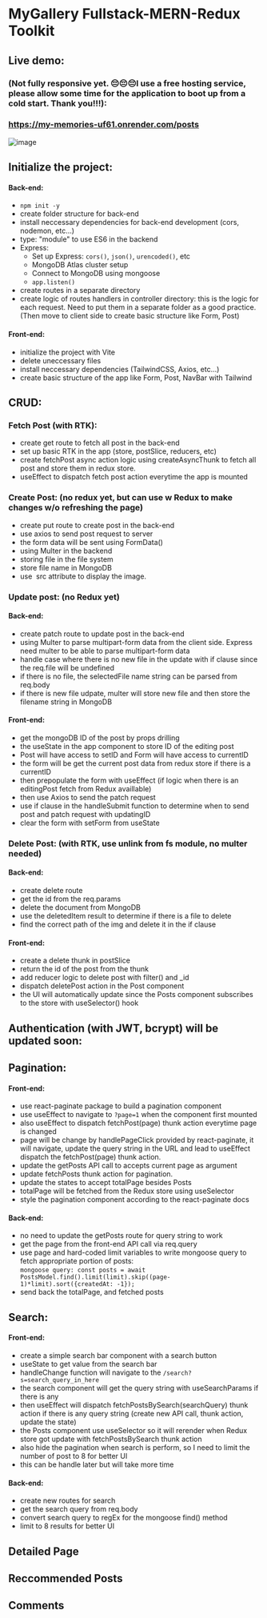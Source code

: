 # MyGallery Fullstack-MERN-Redux Toolkit 

## Live demo:
### (Not fully responsive yet. 😔😔😔I use a free hosting service, please allow some time for the application to boot up from a cold start. Thank you!!!):
### https://my-memories-uf61.onrender.com/posts
![image](https://github.com/tnttb79/WEB-REACT-MyGallery-fullstack-MERN-app/assets/90600992/ff4e9b05-51a6-4670-a1b8-6dc2335e2705)

## Initialize the project:
#### Back-end:
- `npm init -y` 
- create folder structure for back-end
- install neccessary dependencies for back-end development (cors, nodemon, etc...)
- type: "module" to use ES6 in the backend
- Express: 
	- Set up Express: `cors()`, `json()`, `urencoded()`, etc
	- MongoDB Atlas cluster setup
	- Connect to MongoDB using mongoose
	- `app.listen()`
- create routes in a separate directory
- create logic of routes handlers in controller directory: this is the logic for each request. Need to put them in a separate folder as a good practice.
(Then move to client side to create basic structure like Form, Post)
 
#### Front-end:
- initialize the project with Vite
- delete uneccessary files
- install neccessary dependencies (TailwindCSS, Axios, etc...)
- create basic structure of the app like Form, Post, NavBar with Tailwind

## CRUD:
### Fetch Post (with RTK):
- create get route to fetch all post in the back-end
- set up basic RTK in the app (store, postSlice, reducers, etc)
- create fetchPost async action logic using createAsyncThunk to fetch all post and store them in redux store. 
- useEffect to dispatch fetch post action everytime the app is mounted

### Create Post: (no redux yet, but can use w Redux to make changes w/o refreshing the page)
- create put route to create post in the back-end
- use axios to send post request to server 
- the form data will be sent using FormData()
- using Multer in the backend
- storing file in the file system
- store file name in MongoDB
- use <img/> src attribute to display the image.

### Update post: (no Redux yet)
#### Back-end:
- create patch route to update post in the back-end
- using Multer to parse multipart-form data from the client side. Express need multer to be able to parse multipart-form data
- handle case where there is no new file in the update with if clause since the req.file will be undefined
- if there is no file, the selectedFile name string can be parsed from req.body
- if there is new file udpate, multer will store new file and then store the filename string in MongoDB
#### Front-end:
- get the mongoDB ID of the post by props drilling
- the useState in the app component to store ID of the editing post
- Post will have access to setID and Form will have access to currentID
- the form will be get the current post data from redux store if there is a currentID
- then prepopulate the form with useEffect (if logic when there is an editingPost fetch from Redux availlable)
- then use Axios to send the patch request 
- use if clause in the handleSubmit function to determine when to send post and patch request with updatingID
- clear the form with setForm from useState
	
### Delete Post: (with RTK, use unlink from fs module, no multer needed)
#### Back-end:
- create delete route
- get the id from the req.params
- delete the document from MongoDB
- use the deletedItem result to determine if there is a file to delete
- find the correct path of the img and delete it in the if clause
#### Front-end:
- create a delete thunk in postSlice
- return the id of the post from the thunk
- add reducer logic to delete post with filter() and _id
- dispatch deletePost action in the Post component
- the UI will automatically update since the Posts component subscribes to the store with useSelector() hook
	
## Authentication (with JWT, bcrypt) will be updated soon:	

## Pagination: 
#### Front-end: 
- use react-paginate package to build a pagination component
- use useEffect to navigate to `?page=1` when the component first mounted
- also useEffect to dispatch fetchPost(page) thunk action everytime page is changed
- page will be change by handlePageClick provided by react-paginate, it will navigate, update the query string in the URL and lead to useEffect dispatch the fetchPost(page) thunk action.
- update the getPosts API call to accepts current page as argument
- update fetchPosts thunk action for pagination.
- update the states to accept totalPage besides Posts
- totalPage will be fetched from the Redux store using useSelector
- style the pagination component according to the react-paginate docs
#### Back-end:
- no need to update the getPosts route for query string to work
- get the page from the front-end API call via req.query
- use page and hard-coded limit variables to write mongoose query to fetch appropriate portion of posts:      
	`mongoose query: const posts = await PostsModel.find().limit(limit).skip((page-1)*limit).sort({createdAt: -1});`
- send back the totalPage, and fetched posts 

## Search:
#### Front-end:
- create a simple search bar component with a search button
- useState to get value from the search bar
- handleChange function will navigate to the `/search?s=search_query_in_here`
- the search component will get the query string with useSearchParams if there is any
- then useEffect will dispatch fetchPostsBySearch(searchQuery) thunk action if there is any query string (create new API call, thunk action, update the state)
- the Posts component use useSelector so it will rerender when Redux store got update with fetchPostsBySearch thunk action
- also hide the pagination when search is perform, so I need to limit the number of post to 8 for better UI
- this can be handle later but will take more time
#### Back-end:
- create new routes for search
- get the search query from req.body
- convert search query to regEx for the mongoose find() method
- limit to 8 results for better UI

 ## Detailed Page

 ## Reccommended Posts

 ## Comments
	
	
	
	
	
	
	
	
	
	
	
	
	
	
	
	
	
	
	
	
	
	
	
